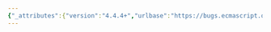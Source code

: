 ```yaml
---
{"_attributes":{"version":"4.4.4+","urlbase":"https://bugs.ecmascript.org/","maintainer":"dherman@mozilla.com"},"bug":{"bug_id":1252,"creation_ts":"2013-02-12 05:56:00 -0800","short_desc":"Map/Set Comparator","delta_ts":"2013-03-08 14:44:12 -0800","product":"Draft for 6th Edition","component":"new feature","version":"Rev 13: December 21, 2012 Draft","rep_platform":"All","op_sys":"All","bug_status":"RESOLVED","resolution":"FIXED","priority":"Normal","bug_severity":"enhancement","everconfirmed":true,"reporter":{"uid":"waldron.rick","name":"Rick Waldron"},"assigned_to":{"uid":"allen","name":"Allen Wirfs-Brock"},"long_desc":[{"commentid":3192,"comment_count":0,"who":{"uid":"waldron.rick","name":"Rick Waldron"},"bug_when":"2013-02-12 05:56:47 -0800","thetext":"Per Jan 2013 resolution:\n\n\n-Map( iterator = undefined, comparator = undefined )\n-Set( iterator = undefined, comparator = undefined )\n\n-If the second argument is \"is\", use \"Object.is\"\n-Otherwise, use defaultComparator (\"===\")\n\n-Map.defaultComparator( a, b )\n-Set.defaultComparator( a, b )\n\n\nhttps://github.com/rwldrn/tc39-notes/blob/master/es6/2013-01/jan-31.md#mapset-comparator"},{"commentid":3270,"comment_count":1,"who":{"uid":"allen","name":"Allen Wirfs-Brock"},"bug_when":"2013-03-05 16:44:48 -0800","thetext":"fixed in rev 14 editor's draft"},{"commentid":3321,"comment_count":2,"who":{"uid":"allen","name":"Allen Wirfs-Brock"},"bug_when":"2013-03-08 14:44:12 -0800","thetext":"in Rev 14 draft"}]}}
---
```

